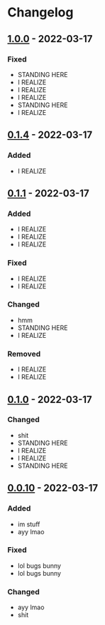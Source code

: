 # Changelog

## [1.0.0] - 2022-03-17

### Fixed

- STANDING HERE
- I REALIZE
- I REALIZE
- I REALIZE
- STANDING HERE
- I REALIZE

## [0.1.4] - 2022-03-17

### Added

- I REALIZE

## [0.1.1] - 2022-03-17

### Added

- I REALIZE
- I REALIZE
- I REALIZE

### Fixed

- I REALIZE
- I REALIZE

### Changed

- hmm
- STANDING HERE
- I REALIZE

### Removed

- I REALIZE
- I REALIZE

## [0.1.0] - 2022-03-17

### Changed

- shit
- STANDING HERE
- I REALIZE
- I REALIZE
- STANDING HERE

## [0.0.10] - 2022-03-17

### Added

- im stuff
- ayy lmao

### Fixed

- lol bugs bunny
- lol bugs bunny

### Changed

- ayy lmao
- shit

[1.0.0]: https://github.com/flowscan/go-repomaster/compare/repomaster/v0.1.4...repomaster/v1.0.0
[0.1.4]: https://github.com/flowscan/go-repomaster/compare/repomaster/v0.1.1...repomaster/v0.1.4
[0.1.1]: https://github.com/flowscan/go-repomaster/compare/repomaster/v0.1.0...repomaster/v0.1.1
[0.1.0]: https://github.com/flowscan/go-repomaster/compare/repomaster/v0.0.10...repomaster/v0.1.0
[0.0.10]: https://github.com/flowscan/go-repomaster/releases/tag/repomaster/v0.0.10
